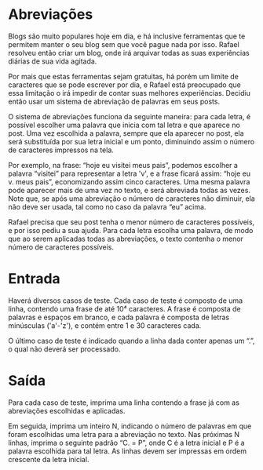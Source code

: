 # Abreviações
Blogs são muito populares hoje em dia, e há inclusive ferramentas que te permitem manter o seu blog sem que você pague nada por isso. Rafael resolveu então criar um blog, onde irá arquivar todas as suas experiências diárias de sua vida agitada.

Por mais que estas ferramentas sejam gratuitas, há porém um limite de caracteres que se pode escrever por dia, e Rafael está preocupado que essa limitação o irá impedir de contar suas melhores experiências. Decidiu então usar um sistema de abreviação de palavras em seus posts.

O sistema de abreviações funciona da seguinte maneira: para cada letra, é possível escolher uma palavra que inicia com tal letra e que aparece no post. Uma vez escolhida a palavra, sempre que ela aparecer no post, ela será substituída por sua letra inicial e um ponto, diminuindo assim o número de caracteres impressos na tela.

Por exemplo, na frase: “hoje eu visitei meus pais”, podemos escolher a palavra “visitei” para representar a letra 'v', e a frase ficará assim: “hoje eu v. meus pais”, economizando assim cinco caracteres. Uma mesma palavra pode aparecer mais de uma vez no texto, e será abreviada todas as vezes. Note que, se após uma abreviação o número de caracteres não diminuir, ela não deve ser usada, tal como no caso da palavra “eu” acima.

Rafael precisa que seu post tenha o menor número de caracteres possíveis, e por isso pediu a sua ajuda. Para cada letra escolha uma palavra, de modo que ao serem aplicadas todas as abreviações, o texto contenha o menor número de caracteres possíveis.

# Entrada
Haverá diversos casos de teste. Cada caso de teste é composto de uma linha, contendo uma frase de até 10⁴ caracteres. A frase é composta de palavras e espaços em branco, e cada palavra é composta de letras minúsculas ('a'-'z'), e contém entre 1 e 30 caracteres cada.

O último caso de teste é indicado quando a linha dada conter apenas um “.”, o qual não deverá ser processado.

# Saída
Para cada caso de teste, imprima uma linha contendo a frase já com as abreviações escolhidas e aplicadas.

Em seguida, imprima um inteiro N, indicando o número de palavras em que foram escolhidas uma letra para a abreviação no texto. Nas próximas N linhas, imprima o seguinte padrão “C. = P”, onde C é a letra inicial e P é a palavra escolhida para tal letra. As linhas devem ser impressas em ordem crescente da letra inicial.
